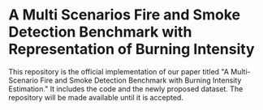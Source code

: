 # A Multi Scenarios Fire and Smoke Detection Benchmark with Representation of Burning Intensity

This repository is the official implementation of our paper titled "A Multi-Scenario Fire and Smoke Detection Benchmark with Burning Intensity Estimation." It includes the code and the newly proposed dataset. The repository will be made available until it is accepted.
